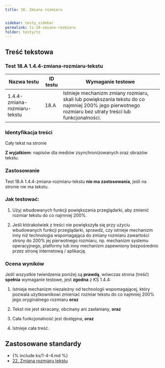 ```yaml
---
title: 18. Zmiana rozmiaru


sidebar: testy_sidebar
permalink: tz-18-zmiana-rozmiaru
folder: testy/tz
---
```


## Treść tekstowa

### Test 18.A 1.4.4-zmiana-rozmiaru-tekstu

| Nazwa testu | ID testu | Wymaganie testowe |
|------------------------|---------|------------------------------------------|
| 1.4.4-zmiana-rozmiaru-tekstu | 18.A    | Istnieje mechanizm zmiany rozmiaru, skali lub powiększania tekstu do co najmniej 200% jego pierwotnego rozmiaru bez utraty treści lub funkcjonalności. |

### Identyfikacja treści

Cały tekst na stronie

**Z wyjatkiem**: napisów dla mediów zsynchronizowanych oraz obrazów tekstu.


### Zastosowanie

Test 18.A 1.4.4-zmiana-rozmiaru-tekstu **nie ma zastosowania**, jeśli na stronie nie ma tekstu.

### Jak testować:

1.  Użyj wbudowanych funkcji powiększania przeglądarki, aby zmienić rozmiar tekstu do co najmniej 200%.

2.  Jeśli którakolwiek z treści nie powiększyła się przy użyciu wbudowanych funkcji przeglądarki, sprawdź, czy istnieje mechanizm inny niż technologia wspomagająca do zmiany rozmiaru zawartości strony do 200% jej pierwotnego rozmiaru, np. mechanizm systemu operacyjnego, platformy lub inny mechanizm zapewniony bezpośrednio przez stronę internetową / aplikację.


### Ocena wyników

Jeśli wszystkie twierdzenia poniżej są **prawdą**, wówczas strona (treść) **spełnia** wymaganie testowe, jest **zgodna** z&nbsp;KS 1.4.4:

1.  Istnieje mechanizm niezależny od technologii wspomagającej, który pozwala użytkownikowi zmieniać rozmiar tekstu do co najmniej 200% jego oryginalnego rozmiaru **oraz**

2.  Tekst nie jest skracany, obcinany ani zasłaniany, **oraz**

3.  Cała funkcjonalność jest dostępna, **oraz**

4.  Istnieje cała treść.

## Zastosowane standardy

- {% include ks/1-4-4.md %}
- [22. Zmiana rozmiaru tekstu](ICT-22-zmiana-rozmiaru-tekstu.md)                                                                                              
